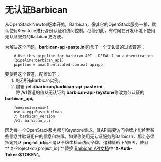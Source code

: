 # 无认证Barbican  
从OpenStack Newton版本开始，Barbican，像其它的OpenStack服务一样，默认使用Keystone进行身份认证和访问控制。尽管如此，有时候在开发环境下使用无认证服务的Barbican更方便。  

为解决这个问题，**barbican-api-paste.ini**包含了一个无认证的过滤管道：  
```text
    # Use this pipeline for barbican API - DEFAULT no authentication
    [pipeline:barbican_api]
    pipeline = unauthenticated-context apiapp
```  

要使用这个管道，配置如下：  
&nbsp;&nbsp;&nbsp;&nbsp; 1. 关闭所有Barbican实例。  
&nbsp;&nbsp;&nbsp;&nbsp; 2. 编辑 **/etc/barbican/barbican-api-paste.ini**  
&nbsp;&nbsp;&nbsp;&nbsp;&nbsp;&nbsp;&nbsp;&nbsp; 将 **/v1**管道的值从无认证的 **barbican-api-keystone**修改为带认证的 **barbican_api**。  
```text
    [composite:main]
    use = egg:Paste#urlmap
    /: barbican_version
    /v1: barbican_api
```  

因为每一个OpenStack服务都与Keystone集成，其API需要访问令牌才能检索某些信息并验证用户的信息和权限。如果你使用无认证服务的Barbican，那么必须指定是从 **project_id**而不是从令牌中检索访问令牌。这种情形下的API，使用 **‘X-Project-Id:{project_id}'**替换 <u>Barbican API文档</u>中 **‘X-Auth-Token:$TOKEN'**。